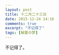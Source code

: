 ```yaml
---
layout: post
title: 十二月二十三日
date: 2015-12-24 14:16
comments: true
excerpt: "不记得了"
tags: [解夏の梦]
---
```

不记得了。
